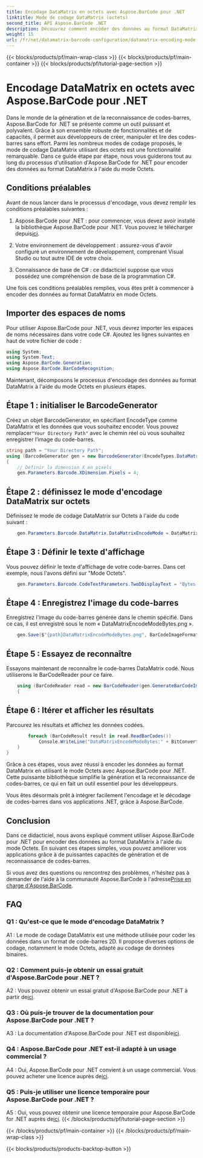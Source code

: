 ```yaml
---
title: Encodage DataMatrix en octets avec Aspose.BarCode pour .NET
linktitle: Mode de codage DataMatrix (octets)
second_title: API Aspose.BarCode .NET
description: Découvrez comment encoder des données au format DataMatrix en utilisant le mode Octets avec Aspose.BarCode pour .NET. Suivez notre guide étape par étape pour la génération et la reconnaissance de codes-barres.
weight: 15
url: /fr/net/datamatrix-barcode-configuration/datamatrix-encoding-mode-bytes/
---
```


{{< blocks/products/pf/main-wrap-class >}}
{{< blocks/products/pf/main-container >}}
{{< blocks/products/pf/tutorial-page-section >}}

# Encodage DataMatrix en octets avec Aspose.BarCode pour .NET

Dans le monde de la génération et de la reconnaissance de codes-barres, Aspose.BarCode for .NET se présente comme un outil puissant et polyvalent. Grâce à son ensemble robuste de fonctionnalités et de capacités, il permet aux développeurs de créer, manipuler et lire des codes-barres sans effort. Parmi les nombreux modes de codage proposés, le mode de codage DataMatrix utilisant des octets est une fonctionnalité remarquable. Dans ce guide étape par étape, nous vous guiderons tout au long du processus d'utilisation d'Aspose.BarCode for .NET pour encoder des données au format DataMatrix à l'aide du mode Octets.

## Conditions préalables

Avant de nous lancer dans le processus d'encodage, vous devez remplir les conditions préalables suivantes :

1.  Aspose.BarCode pour .NET : pour commencer, vous devez avoir installé la bibliothèque Aspose.BarCode pour .NET. Vous pouvez le télécharger depuis[ici](https://releases.aspose.com/barcode/net/).

2. Votre environnement de développement : assurez-vous d'avoir configuré un environnement de développement, comprenant Visual Studio ou tout autre IDE de votre choix.

3. Connaissance de base de C# : ce didacticiel suppose que vous possédez une compréhension de base de la programmation C#.

Une fois ces conditions préalables remplies, vous êtes prêt à commencer à encoder des données au format DataMatrix en mode Octets.

## Importer des espaces de noms

Pour utiliser Aspose.BarCode pour .NET, vous devrez importer les espaces de noms nécessaires dans votre code C#. Ajoutez les lignes suivantes en haut de votre fichier de code :

```csharp
using System;
using System.Text;
using Aspose.BarCode.Generation;
using Aspose.BarCode.BarCodeRecognition;
```

Maintenant, décomposons le processus d'encodage des données au format DataMatrix à l'aide du mode Octets en plusieurs étapes.

## Étape 1 : initialiser le BarcodeGenerator

 Créez un objet BarcodeGenerator, en spécifiant EncodeType comme DataMatrix et les données que vous souhaitez encoder. Vous pouvez remplacer`"Your Directory Path"` avec le chemin réel où vous souhaitez enregistrer l’image du code-barres.

```csharp
string path = "Your Directory Path";
using (BarcodeGenerator gen = new BarcodeGenerator(EncodeTypes.DataMatrix, strBld.ToString()))
{
    // Définir la dimension X en pixels
    gen.Parameters.Barcode.XDimension.Pixels = 4;
```

## Étape 2 : définissez le mode d'encodage DataMatrix sur octets

Définissez le mode de codage DataMatrix sur Octets à l'aide du code suivant :

```csharp
    gen.Parameters.Barcode.DataMatrix.DataMatrixEncodeMode = DataMatrixEncodeMode.Bytes;
```

## Étape 3 : Définir le texte d'affichage

Vous pouvez définir le texte d'affichage de votre code-barres. Dans cet exemple, nous l'avons défini sur "Mode Octets".

```csharp
    gen.Parameters.Barcode.CodeTextParameters.TwoDDisplayText = "Bytes mode";
```

## Étape 4 : Enregistrez l'image du code-barres

Enregistrez l'image du code-barres générée dans le chemin spécifié. Dans ce cas, il est enregistré sous le nom « DataMatrixEncodeModeBytes.png ».

```csharp
    gen.Save($"{path}DataMatrixEncodeModeBytes.png", BarCodeImageFormat.Png);
```

## Étape 5 : Essayez de reconnaître

Essayons maintenant de reconnaître le code-barres DataMatrix codé. Nous utiliserons le BarCodeReader pour ce faire.

```csharp
    using (BarCodeReader read = new BarCodeReader(gen.GenerateBarCodeImage(), DecodeType.DataMatrix))
    {
```

## Étape 6 : Itérer et afficher les résultats

Parcourez les résultats et affichez les données codées.

```csharp
        foreach (BarCodeResult result in read.ReadBarCodes())
            Console.WriteLine("DataMatrixEncodeModeBytes:" + BitConverter.ToString(result.CodeBytes));
    }
}
```

Grâce à ces étapes, vous avez réussi à encoder les données au format DataMatrix en utilisant le mode Octets avec Aspose.BarCode pour .NET. Cette puissante bibliothèque simplifie la génération et la reconnaissance de codes-barres, ce qui en fait un outil essentiel pour les développeurs.

Vous êtes désormais prêt à intégrer facilement l'encodage et le décodage de codes-barres dans vos applications .NET, grâce à Aspose.BarCode.

## Conclusion

Dans ce didacticiel, nous avons expliqué comment utiliser Aspose.BarCode pour .NET pour encoder des données au format DataMatrix à l'aide du mode Octets. En suivant ces étapes simples, vous pouvez améliorer vos applications grâce à de puissantes capacités de génération et de reconnaissance de codes-barres.

 Si vous avez des questions ou rencontrez des problèmes, n'hésitez pas à demander de l'aide à la communauté Aspose.BarCode à l'adresse[Prise en charge d'Aspose.BarCode](https://forum.aspose.com/c/barcode/13).

## FAQ

### Q1 : Qu'est-ce que le mode d'encodage DataMatrix ?

A1 : Le mode de codage DataMatrix est une méthode utilisée pour coder les données dans un format de code-barres 2D. Il propose diverses options de codage, notamment le mode Octets, adapté au codage de données binaires.

### Q2 : Comment puis-je obtenir un essai gratuit d'Aspose.BarCode pour .NET ?

 A2 : Vous pouvez obtenir un essai gratuit d'Aspose.BarCode pour .NET à partir de[ici](https://releases.aspose.com/).

### Q3 : Où puis-je trouver de la documentation pour Aspose.BarCode pour .NET ?

 A3 : La documentation d'Aspose.BarCode pour .NET est disponible[ici](https://reference.aspose.com/barcode/net/).

### Q4 : Aspose.BarCode pour .NET est-il adapté à un usage commercial ?

A4 : Oui, Aspose.BarCode pour .NET convient à un usage commercial. Vous pouvez acheter une licence auprès de[ici](https://purchase.aspose.com/buy).

### Q5 : Puis-je utiliser une licence temporaire pour Aspose.BarCode pour .NET ?

 A5 : Oui, vous pouvez obtenir une licence temporaire pour Aspose.BarCode for .NET auprès de[ici](https://purchase.aspose.com/temporary-license/).
{{< /blocks/products/pf/tutorial-page-section >}}

{{< /blocks/products/pf/main-container >}}
{{< /blocks/products/pf/main-wrap-class >}}

{{< blocks/products/products-backtop-button >}}
